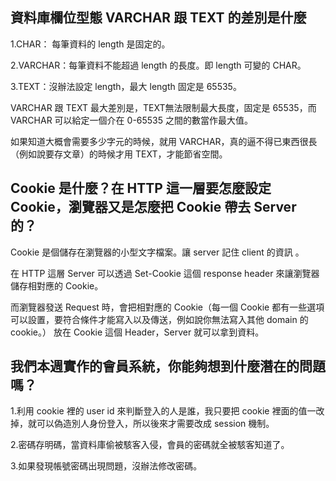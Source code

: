 ## 資料庫欄位型態 VARCHAR 跟 TEXT 的差別是什麼

1.CHAR： 每筆資料的 length 是固定的。

2.VARCHAR：每筆資料不能超過 length 的長度。即 length 可變的 CHAR。

3.TEXT：沒辦法設定 length，最大 length 固定是 65535。


VARCHAR 跟 TEXT 最大差別是，TEXT無法限制最大長度，固定是 65535，而 VARCHAR 可以給定一個介在 0-65535 之間的數當作最大值。

如果知道大概會需要多少字元的時候，就用 VARCHAR，真的逼不得已東西很長（例如說要存文章）的時候才用 TEXT，才能節省空間。

## Cookie 是什麼？在 HTTP 這一層要怎麼設定 Cookie，瀏覽器又是怎麼把 Cookie 帶去 Server 的？
Cookie 是個儲存在瀏覽器的小型文字檔案。讓 server 記住 client 的資訊 。

在 HTTP 這層 Server 可以透過 Set-Cookie 這個 response header 來讓瀏覽器儲存相對應的 Cookie。

而瀏覽器發送 Request 時，會把相對應的 Cookie（每一個 Cookie 都有一些選項可以設置，要符合條件才能寫入以及傳送，例如說你無法寫入其他 domain 的 cookie。） 放在 Cookie 這個 Header，Server 就可以拿到資料。



## 我們本週實作的會員系統，你能夠想到什麼潛在的問題嗎？
1.利用 cookie 裡的 user id 來判斷登入的人是誰，我只要把 cookie 裡面的值一改掉，就可以偽造別人身份登入，所以後來才需要改成 session 機制。

2.密碼存明碼，當資料庫偷被駭客入侵，會員的密碼就全被駭客知道了。

3.如果發現帳號密碼出現問題，沒辦法修改密碼。


